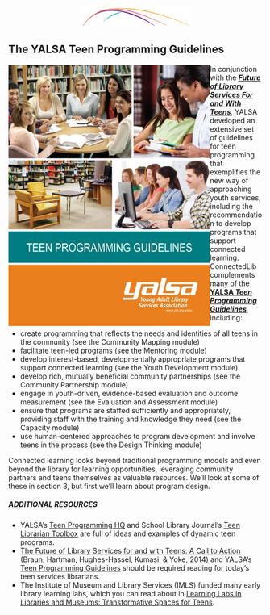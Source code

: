 <div style="text-align:center;"><img src="/assets/CL_Swoosh.png" alt=""/></div>

## The YALSA Teen Programming Guidelines 

<a href="http://www.ala.org/yalsa/teen-programming-guidelines"><img src="/assets/YALSA_programming.jpg" alt="" style="float:left;"/></a>In conjunction with the [**_Future of Library Services For and With Teens_**](http://www.ala.org/yaforum/future-library-services-and-teens-project-report), YALSA developed an extensive set of guidelines for teen programming that exemplifies the new way of approaching youth services, including the recommendation to develop programs that support connected learning. ConnectedLib complements many of the [**YALSA _Teen Programming Guidelines_**](http://www.ala.org/yalsa/teen-programming-guidelines), including:

* create programming that reflects the needs and identities of all teens in the community \(see the Community Mapping module\)
* facilitate teen-led programs \(see the Mentoring module\)
* develop interest-based, developmentally appropriate programs that support connected learning \(see the Youth Development module\)
* develop rich, mutually beneficial community partnerships \(see the Community Partnership module\)
* engage in youth-driven, evidence-based evaluation and outcome measurement \(see the Evaluation and Assessment module\)
* ensure that programs are staffed sufficiently and appropriately, providing staff with the training and knowledge they need \(see the Capacity module\)
* use human-centered approaches to program development and involve teens in the process \(see the Design Thinking module\)

Connected learning looks beyond traditional programming models and even beyond the library for learning opportunities, leveraging community partners and teens themselves as valuable resources. We’ll look at some of these in section 3, but first we’ll learn about program design.

<div class="table-format additional-resources"><span class="title"><h5>ADDITIONAL RESOURCES</h5></span>  
<ul><li>YALSA’s <a href="http://hq.yalsa.net/">Teen Programming HQ</a> and School Library Journal’s <a href="http://www.teenlibrariantoolbox.com/">Teen Librarian Toolbox</a> are full of ideas and examples of dynamic teen programs.</li><li><a href="http://www.ala.org/yaforum/future-library-services-and-teens-project-report">The Future of Library Services for and with Teens: A Call to Action</a> (Braun, Hartman, Hughes-Hassel, Kumasi, & Yoke, 2014) and YALSA’s <a href="http://www.ala.org/yalsa/teen-programming-guidelines">Teen Programming Guidelines</a> should be required reading for today’s teen services librarians.</li><li>The Institute of Museum and Library Services (IMLS) funded many early library learning labs, which you can read about in <a href="https://www.imls.gov/sites/default/files/legacy/assets/1/AssetManager/LearningLabsReport.pdf">Learning Labs in Libraries and Museums: Transformative Spaces for Teens</a>.</li></ul></div>



